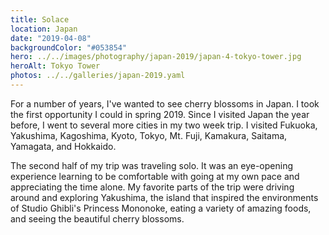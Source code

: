```yaml
---
title: Solace
location: Japan
date: "2019-04-08"
backgroundColor: "#053854"
hero: ../../images/photography/japan-2019/japan-4-tokyo-tower.jpg
heroAlt: Tokyo Tower
photos: ../../galleries/japan-2019.yaml
---
```


For a number of years, I've wanted to see cherry blossoms in Japan. I took the first opportunity
I could in spring 2019. Since I visited Japan the year before, I went to several more cities in my
two week trip. I visited Fukuoka, Yakushima, Kagoshima, Kyoto, Tokyo, Mt. Fuji, Kamakura, Saitama,
Yamagata, and Hokkaido.

The second half of my trip was traveling solo. It was an eye-opening experience learning to be
comfortable with going at my own pace and appreciating the time alone. My favorite parts of the trip
were driving around and exploring Yakushima, the island that inspired the environments of Studio Ghibli's
Princess Mononoke, eating a variety of amazing foods, and seeing the beautiful cherry blossoms.
